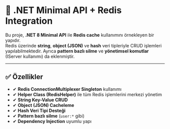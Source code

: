 # 🚀 .NET Minimal API + Redis Integration

Bu proje, **.NET 8 Minimal API** ile **Redis cache** kullanımını örnekleyen bir yapıdır.  
Redis üzerinde **string**, **object (JSON)** ve **hash** veri tipleriyle CRUD işlemleri yapılabilmektedir. Ayrıca **pattern bazlı silme** ve **yönetimsel komutlar** (IServer kullanımı) da eklenmiştir.

---

## ✅ Özellikler
- ✔ **Redis ConnectionMultiplexer Singleton** kullanımı
- ✔ **Helper Class (RedisHelper)** ile tüm Redis işlemlerini merkezi yönetim
- ✔ **String Key-Value CRUD**
- ✔ **Object (JSON) Cacheleme**
- ✔ **Hash Veri Tipi Desteği**
- ✔ **Pattern bazlı silme** (`user:*` gibi)
- ✔ **Dependency Injection** uyumlu yapı
